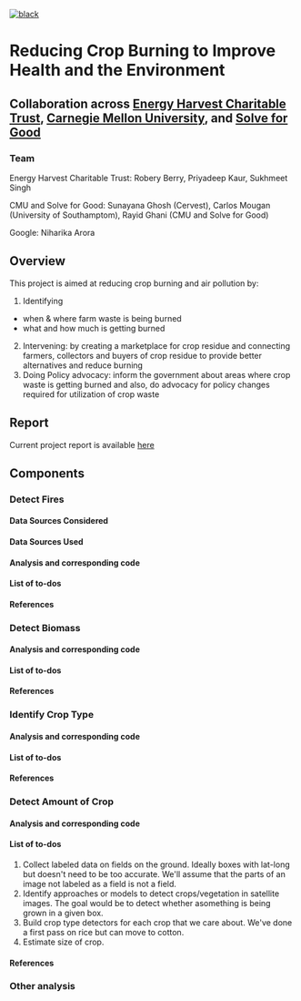 [![black](https://img.shields.io/badge/code%20style-black-000000.svg?style=plastic)](https://github.com/psf/black)
# Reducing Crop Burning to Improve Health and the Environment
## Collaboration across [Energy Harvest Charitable Trust](https://energyharvesttrust.com/), [Carnegie Mellon University](http://www.datasciencepublicpolicy.org/), and [Solve for Good](http://www.solvforgood.org)
### Team

Energy Harvest Charitable Trust: Robery Berry, Priyadeep Kaur, Sukhmeet Singh

CMU and Solve for Good: Sunayana Ghosh (Cervest), Carlos Mougan (University of Southamptom), Rayid Ghani (CMU and Solve for Good)

Google: Niharika Arora

## Overview
This project is aimed at reducing crop burning and air pollution by: 
1. Identifying 
 - when & where farm waste is being burned
 - what and how much is getting burned
2. Intervening: by creating a marketplace for crop residue and connecting farmers, collectors and buyers of crop residue to provide better alternatives and reduce burning
3. Doing Policy advocacy: inform the government about areas where crop waste is getting burned and also, do advocacy for policy changes required for utilization of crop waste

## Report
Current project report is available [here](report.pdf)

## Components
### Detect Fires
#### Data Sources Considered


#### Data Sources Used


#### Analysis and corresponding code


#### List of to-dos

#### References


### Detect Biomass

#### Analysis and corresponding code


#### List of to-dos


#### References



### Identify Crop Type


#### Analysis and corresponding code


#### List of to-dos


#### References


### Detect Amount of Crop

#### Analysis and corresponding code


#### List of to-dos
1. Collect labeled data on fields on the ground. Ideally boxes with lat-long but doesn't need to be too accurate. We'll assume that the parts of an image not labeled as a field is not a field.
2. Identify approaches or models to detect crops/vegetation in satellite images. The goal would be to detect whether asomething is being grown in a given box.
3. Build crop type detectors for each crop that we care about. We've done a first pass on rice but can move to cotton.
4. Estimate size of crop.

#### References



### Other analysis


